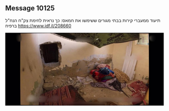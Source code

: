 ## Message 10125

תיעוד ממעברי קירות בבתי מגורים ששימשו את חמאס:
כך נראית לחימת צק"ח הנח"ל ברפיח
https://www.idf.il/208660

![Photo](10125/10125_photo.jpg)
